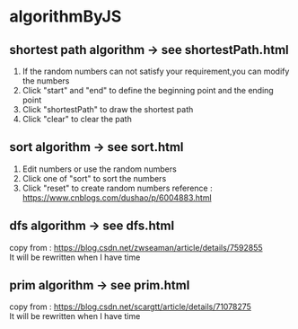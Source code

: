 # algorithmByJS
## shortest path algorithm -> see shortestPath.html
1. If the random numbers can not satisfy your requirement,you can modify the numbers
2. Click "start" and "end" to define the beginning point and the ending point
3. Click "shortestPath" to draw the shortest path
4. Click "clear" to clear the path
## sort algorithm -> see sort.html
1. Edit numbers or use the random numbers
2. Click one of "sort" to sort the numbers
3. Click "reset" to create random numbers
reference : https://www.cnblogs.com/dushao/p/6004883.html
## dfs algorithm -> see dfs.html
copy from : https://blog.csdn.net/zwseaman/article/details/7592855 <br>
It will be rewritten when I have time
## prim algorithm -> see prim.html
copy from : https://blog.csdn.net/scargtt/article/details/71078275 <br>
It will be rewritten when I have time

